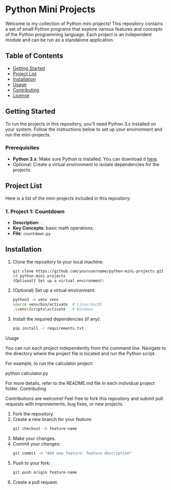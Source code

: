 # Python Mini Projects

Welcome to my collection of Python mini projects! This repository contains a set of small Python programs that explore various features and concepts of the Python programming language. Each project is an independent module and can be run as a standalone application.

## Table of Contents

- [Getting Started](#getting-started)
- [Project List](#project-list)
- [Installation](#installation)
- [Usage](#usage)
- [Contributing](#contributing)
- [License](#license)

## Getting Started

To run the projects in this repository, you'll need Python 3.x installed on your system. Follow the instructions below to set up your environment and run the mini-projects.

### Prerequisites

- **Python 3.x**: Make sure Python is installed. You can download it [here](https://www.python.org/downloads/).
- Optional: Create a virtual environment to isolate dependencies for the projects.

## Project List

Here is a list of the mini-projects included in this repository:

### 1. **Project 1: Countdown**
   - **Description**: .
   - **Key Concepts**: basic math operations.
   - **File**: `countdown.py`

## Installation

1. Clone the repository to your local machine:

   ```bash
   git clone https://github.com/yourusername/python-mini-projects.git
   cd python-mini-projects
   (Optional) Set up a virtual environment:

2. (Optional) Set up a virtual environment:
   ```bash
   python3 -m venv venv
   source venv/bin/activate  # Linux/macOS
   .\venv\Scripts\activate   # Windows

3. Install the required dependencies (if any):
   ```bash
   pip install -r requirements.txt

Usage

You can run each project independently from the command line. Navigate to the directory where the project file is located and run the Python script.

For example, to run the calculator project:

python calculator.py

For more details, refer to the README.md file in each individual project folder.
Contributing

Contributions are welcome! Feel free to fork this repository and submit pull requests with improvements, bug fixes, or new projects.

  1.  Fork the repository.
  2.  Create a new branch for your feature:
      ```bash
      git checkout -b feature-name

3. Make your changes.
4. Commit your changes:
   ```bash
   git commit -m "Add new feature: feature description"

5. Push to your fork:
   ```bash
   git push origin feature-name

6. Create a pull request.
